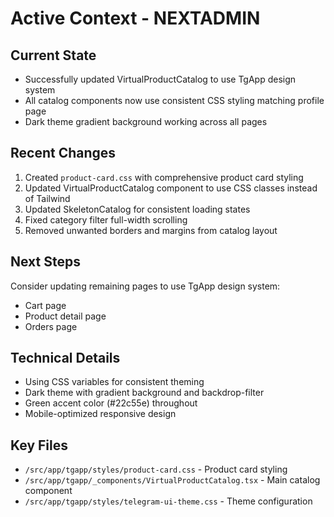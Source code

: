 # Active Context - NEXTADMIN

## Current State
- Successfully updated VirtualProductCatalog to use TgApp design system
- All catalog components now use consistent CSS styling matching profile page
- Dark theme gradient background working across all pages

## Recent Changes
1. Created `product-card.css` with comprehensive product card styling
2. Updated VirtualProductCatalog component to use CSS classes instead of Tailwind
3. Updated SkeletonCatalog for consistent loading states
4. Fixed category filter full-width scrolling
5. Removed unwanted borders and margins from catalog layout

## Next Steps
Consider updating remaining pages to use TgApp design system:
- Cart page
- Product detail page  
- Orders page

## Technical Details
- Using CSS variables for consistent theming
- Dark theme with gradient background and backdrop-filter
- Green accent color (#22c55e) throughout
- Mobile-optimized responsive design

## Key Files
- `/src/app/tgapp/styles/product-card.css` - Product card styling
- `/src/app/tgapp/_components/VirtualProductCatalog.tsx` - Main catalog component
- `/src/app/tgapp/styles/telegram-ui-theme.css` - Theme configuration